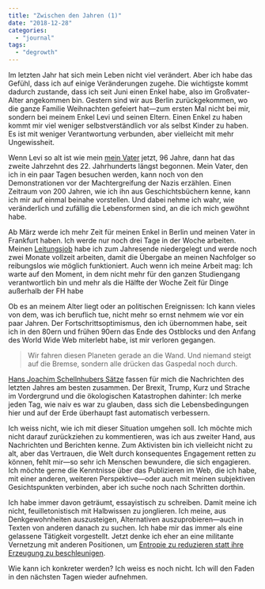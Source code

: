 ```yaml
---
title: "Zwischen den Jahren (1)"
date: "2018-12-28"
categories: 
  - "journal"
tags: 
  - "degrowth"
---
```


Im letzten Jahr hat sich mein Leben nicht viel verändert. Aber ich habe das Gefühl, dass ich auf einige Veränderungen zugehe. Die wichtigste kommt dadurch zustande, dass ich seit Juni einen Enkel habe, also im Großvater-Alter angekommen bin. Gestern sind wir aus Berlin zurückgekommen, wo die ganze Familie Weihnachten gefeiert hat—zum ersten Mal nicht bei mir, sondern bei meinem Enkel Levi und seinen Eltern. Einen Enkel zu haben kommt mir viel weniger selbstverständlich vor als selbst Kinder zu haben. Es ist mit weniger Verantwortung verbunden, aber vielleicht mit mehr Ungewissheit.

Wenn Levi so alt ist wie mein [mein Vater](https://wittenbrink.net/lostandfound/papa/ "Papa – Lost and Found") jetzt, 96 Jahre, dann hat das zweite Jahrzehnt des 22. Jahrhunderts längst begonnen. Mein Vater, den ich in ein paar Tagen besuchen werden, kann noch von den Demonstrationen vor der Machtergreifung der Nazis erzählen. Einen Zeitraum von 200 Jahren, wie ich ihn aus Geschichtsbüchern kenne, kann ich mir auf einmal beinahe vorstellen. Und dabei nehme ich wahr, wie veränderlich und zufällig die Lebensformen sind, an die ich mich gewöhnt habe.

Ab März werde ich mehr Zeit für meinen Enkel in Berlin und meinen Vater in Frankfurt haben. Ich werde nur noch drei Tage in der Woche arbeiten. Meinen [Leitungsjob](mein-neuer-job-studiengangsleitung-content-strategie/ "Mein neuer Job: Studiengangsleitung Content-Strategie – Lost and Found") habe ich zum Jahresende niedergelegt und werde noch zwei Monate vollzeit arbeiten, damit die Übergabe an meinen Nachfolger so reibungslos wie möglich funktioniert. Auch wenn ich meine Arbeit mag: Ich warte auf den Moment, in dem nicht mehr für den ganzen Studiengang verantwortlich bin und mehr als die Hälfte der Woche Zeit für Dinge außerhalb der FH habe

Ob es an meinem Alter liegt oder an politischen Ereignissen: Ich kann vieles von dem, was ich beruflich tue, nicht mehr so ernst nehmem wie vor ein paar Jahren. Der Fortschrittsoptimismus, den ich übernommen habe, seit ich in den 80ern und frühen 90ern das Ende des Ostblocks und den Anfang des World Wide Web miterlebt habe, ist mir verloren gegangen.

> Wir fahren diesen Planeten gerade an die Wand. Und niemand steigt auf die Bremse, sondern alle drücken das Gaspedal noch durch.

[Hans Joachim Schellnhubers Sätze](https://www.heise.de/newsticker/meldung/Klimaforscher-Wir-fahren-diesen-Planeten-gerade-an-die-Wand-4250427.html "Klimaforscher: 'Wir fahren diesen Planeten gerade an die Wand' | heise online") fassen für mich die Nachrichten des letzten Jahres am besten zusammen. Der Brexit, Trump, Kurz und Strache im Vordergrund und die ökologischen Katastrophen dahinter: Ich merke jeden Tag, wie naiv es war zu glauben, dass sich die Lebensbedingungen hier und auf der Erde überhaupt fast automatisch verbessern.

Ich weiss nicht, wie ich mit dieser Situation umgehen soll. Ich möchte mich nicht darauf zurückziehen zu kommentieren, was ich aus zweiter Hand, aus Nachrichten und Berichten kenne. Zum Aktivisten bin ich vielleicht nicht zu alt, aber das Vertrauen, die Welt durch konsequentes Engagement retten zu können, fehlt mir—so sehr ich Menschen bewundere, die sich engagieren. Ich möchte gerne die Kenntnisse über das Publizieren im Web, die ich habe, mit einer anderen, weiteren Perspektive—oder auch mit meinen subjektiven Gesichtspunkten verbinden, aber ich suche noch nach Schritten dorthin.

Ich habe immer davon geträumt, essayistisch zu schreiben. Damit meine ich nicht, feuilletonistisch mit Halbwissen zu jonglieren. Ich meine, aus Denkgewohnheiten auszusteigen, Alternativen auszuprobieren—auch in Texten von anderen danach zu suchen. Ich habe mir das immer als eine gelassene Tätigkeit vorgestellt. Jetzt denke ich eher an eine militante Vernetzung mit anderen Positionen, um [Entropie zu reduzieren statt ihre Erzeugung zu beschleunigen](https://wittenbrink.net/lostandfound/digitale-decroissance-statt-digitalisierung/ "Digitale Décroissance statt Digitalisierung – Lost and Found").

Wie kann ich konkreter werden? Ich weiss es noch nicht. Ich will den Faden in den nächsten Tagen wieder aufnehmen.
